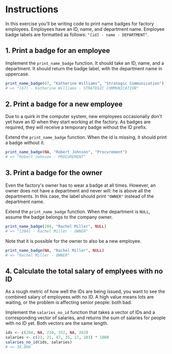 # Instructions

In this exercise you'll be writing code to print name badges for factory employees. Employees have an ID, name, and department name. Employee badge labels are formatted as follows: `"[id] - name - DEPARTMENT"`.

## 1. Print a badge for an employee

Implement the `print_name_badge` function. It should take an ID, name, and a department. It should return the badge label, with the department name in uppercase.

```R
print_name_badge(67, "Katherine Williams", "Strategic Communication")
# => "[67] - Katherine Williams - STRATEGIC COMMUNICATION"
```

## 2. Print a badge for a new employee

Due to a quirk in the computer system, new employees occasionally don't yet have an ID when they start working at the factory. As badges are required, they will receive a temporary badge without the ID prefix.

Extend the `print_name_badge` function. When the id is missing, it should print a badge without it.

```R
print_name_badge(NA, "Robert Johnson", "Procurement")
# => "Robert Johnson - PROCUREMENT"
```

## 3. Print a badge for the owner

Even the factory's owner has to wear a badge at all times. However, an owner does not have a department and never will: he is above all the departments. In this case, the label should print `"OWNER"` instead of the department name.

Extend the `print_name_badge` function. When the department is `NULL`, assume the badge belongs to the company owner.

```R
print_name_badge(204, "Rachel Miller", NULL)
# => "[204] - Rachel Miller - OWNER"
```

Note that it is possible for the owner to also be a new employee.

```R
print_name_badge(NA, "Rachel Miller", NULL)
# => "Rachel Miller - OWNER"
```

## 4. Calculate the total salary of emplyees with no ID

As a rough metric of how well the IDs are being issued, you want to see the combined salary of employees with no ID. A high value means lots are waiting, or the problem is affecting senior people: both bad.

Implement the `salaries_no_id` function that takes a vector of IDs and a corresponding vector of salaries, and returns the sum of salaries for people with no ID yet. Both vectors are the same length.

```R
ids <- c(204, NA, 210, 352, NA, 263)
salaries <- c(23, 21, 47, 35, 17, 101) * 1000
salaries_no_id(ids, salaries)
# => 38,000
```
